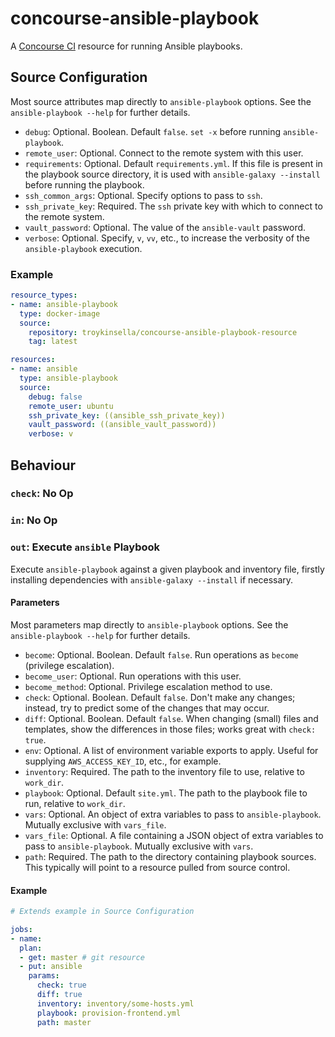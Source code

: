 # concourse-ansible-playbook

A [Concourse CI](https://concourse-ci.org) resource for running Ansible playbooks.

## Source Configuration

Most source attributes map directly to `ansible-playbook` options. See the
`ansible-playbook --help` for further details.

* `debug`: Optional. Boolean. Default `false`. `set -x` before running `ansible-playbook`.
* `remote_user`: Optional. Connect to the remote system with this user.
* `requirements`: Optional. Default `requirements.yml`. If this file is present in the 
  playbook source directory, it is used with `ansible-galaxy --install` before running the playbook.
* `ssh_common_args`: Optional. Specify options to pass to `ssh`. 
* `ssh_private_key`: Required. The `ssh` private key with which to connect to the remote system.
* `vault_password`: Optional. The value of the `ansible-vault` password.
* `verbose`: Optional. Specify, `v`, `vv`, etc., to increase the verbosity of the
  `ansible-playbook` execution.

### Example

```yaml
resource_types:
- name: ansible-playbook
  type: docker-image
  source:
    repository: troykinsella/concourse-ansible-playbook-resource
    tag: latest

resources:
- name: ansible
  type: ansible-playbook
  source:
    debug: false
    remote_user: ubuntu
    ssh_private_key: ((ansible_ssh_private_key))
    vault_password: ((ansible_vault_password))
    verbose: v
```

## Behaviour

### `check`: No Op

### `in`: No Op

### `out`: Execute `ansible` Playbook

Execute `ansible-playbook` against a given playbook and inventory file,
firstly installing dependencies with `ansible-galaxy --install` if necessary.

#### Parameters

Most parameters map directly to `ansible-playbook` options. See the
`ansible-playbook --help` for further details.

* `become`: Optional. Boolean. Default `false`. Run operations as `become` (privilege escalation).
* `become_user`: Optional. Run operations with this user.
* `become_method`: Optional. Privilege escalation method to use.
* `check`: Optional. Boolean. Default `false`. Don't make any changes; 
  instead, try to predict some of the changes that may occur.
* `diff`: Optional. Boolean. Default `false`. When changing (small) files and 
  templates, show the differences in those files; works great with `check: true`.
* `env`: Optional. A list of environment variable exports to apply.
  Useful for supplying `AWS_ACCESS_KEY_ID`, etc., for example.
* `inventory`: Required. The path to the inventory file to use, relative
  to `work_dir`.
* `playbook`: Optional. Default `site.yml`. The path to the playbook file to run,
  relative to `work_dir`.
* `vars`: Optional. An object of extra variables to pass to `ansible-playbook`.
  Mutually exclusive with `vars_file`.
* `vars_file`: Optional. A file containing a JSON object of extra variables
  to pass to `ansible-playbook`. Mutually exclusive with `vars`.
* `path`: Required. The path to the directory containing playbook sources. This typically
  will point to a resource pulled from source control.

#### Example

```yaml
# Extends example in Source Configuration

jobs:
- name:
  plan:
  - get: master # git resource
  - put: ansible
    params:
      check: true
      diff: true
      inventory: inventory/some-hosts.yml
      playbook: provision-frontend.yml
      path: master
```
